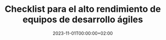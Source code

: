 ---
title: "Checklist para el alto rendimiento de equipos de desarrollo ágiles"
description: "Descarga ya gratuitamente la checklist y comienza el camino hacia la entrega continua de valor hoy mismo."
date: 2023-11-01T00:00:00+02:00
layout: blocks
aliases:
  - "/checklist-equipos-de-alto-rendimiento/"
blocks:
  - type: hero-download-freebie
    id: sect-hero
    className: dark background background-05
    header: Checklist para el alto rendimiento de equipos de desarrollo ágiles
    subheader: "¡Descarga ya gratis la checklist y comienza el camino hacia la entrega continua de valor hoy mismo!"
    formAction: https://app.kit.com/forms/7608716/subscriptions
    inputs:
      - type: email
        name: email_address
        placeholder: Email
      - type: text
        name: fields[first_name]
        placeholder: Nombre
      - type: text
        name: fields[last_name]
        placeholder: Apellidos
      - type: text
        name: fields[company]
        placeholder: Compañía
      - type: text
        name: fields[jobtitle]
        placeholder: Cargo
    submitText: Descarga la checklist

  - type: content-bigimage-right
    id: sect-stakes
    className: light
    image: /images/checklist/brochure-1.png
    header: La mayoría de equipos de desarrollo de software <em>están estancados</em>.
    p1: 'Las metodologías ágiles no garantizan ganar la batalla contra la deuda técnica ni habilitan por sí solas la entrega continua de valor.'
    list: []
    p2: 'Para desbloquear la verdadera agilidad, es necesario adoptar las mejores prácticas técnicas.'

  - type: blocks
    id: sect-categories
    className: light
    header: "En este PDF descargable gratuito, encontrarás una recopilación destilada de las <em>80 mejores prácticas para tu equipo de desarrollo</em>, divididas en 8 categorías:"
    blocks:
      - Testing automático
      - Mantenibilidad del código
      - Entrega continua
      - Operabilidad
      - Desarrollo de producto
      - Aprendizaje continuo
      - Mejora continua
      - Ritmo sostenible

  - type: content-bigimage-left
    id: sect-plan
    className: light
    image: /images/checklist/flyer-mockup.png
    header: Además, encontrarás instrucciones para <em>evaluar la situación actual junto a tu equipo</em> y cómo diseñar <em>un plan para catapultaros al alto rendimiento</em>.
    p1: '¡Descarga ya gratuitamente la checklist y comienza el camino hacia la entrega continua de valor hoy mismo!'
    callToAction:
      text: Descarga la checklist
      scrollTo: form-checklist

  - type: clients
---